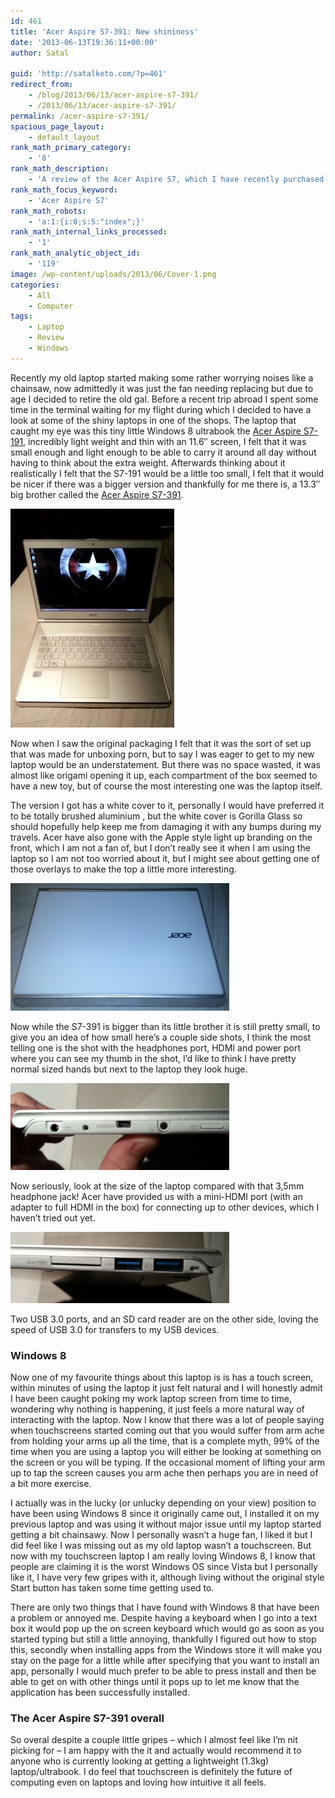 ```yaml
---
id: 461
title: 'Acer Aspire S7-391: New shininess'
date: '2013-06-13T19:36:11+00:00'
author: Satal

guid: 'http://satalketo.com/?p=461'
redirect_from:
    - /blog/2013/06/13/acer-aspire-s7-391/
    - /2013/06/13/acer-aspire-s7-391/
permalink: /acer-aspire-s7-391/
spacious_page_layout:
    - default_layout
rank_math_primary_category:
    - '8'
rank_math_description:
    - 'A review of the Acer Aspire S7, which I have recently purchased after my old laptop got a bit chainsawy'
rank_math_focus_keyword:
    - 'Acer Aspire S7'
rank_math_robots:
    - 'a:1:{i:0;s:5:"index";}'
rank_math_internal_links_processed:
    - '1'
rank_math_analytic_object_id:
    - '119'
image: /wp-content/uploads/2013/06/Cover-1.png
categories:
    - All
    - Computer
tags:
    - Laptop
    - Review
    - Windows
---
```


Recently my old laptop started making some rather worrying noises like a chainsaw, now admittedly it was just the fan needing replacing but due to age I decided to retire the old gal. Before a recent trip abroad I spent some time in the terminal waiting for my flight during which I decided to have a look at some of the shiny laptops in one of the shops. The laptop that caught my eye was this tiny little Windows 8 ultrabook the [Acer Aspire S7-191](http://amzn.to/11cju6f "Acer Aspire S7-191's details on Amazon"), incredibly light weight and thin with an 11.6″ screen, I felt that it was small enough and light enough to be able to carry it around all day without having to think about the extra weight. Afterwards thinking about it realistically I felt that the S7-191 would be a little too small, I felt that it would be nicer if there was a bigger version and thankfully for me there is, a 13.3″ big brother called the [Acer Aspire S7-391](http://amzn.to/17657oL "Acer Aspire S7-391's details on Amazon").

[![Acer Apire S7-391 open](/assets/images/2013/06/Screen.jpg)](/assets/images/2013/06/Screen.jpg)

Now when I saw the original packaging I felt that it was the sort of set up that was made for unboxing porn, but to say I was eager to get to my new laptop would be an understatement. But there was no space wasted, it was almost like origami opening it up, each compartment of the box seemed to have a new toy, but of course the most interesting one was the laptop itself.

The version I got has a white cover to it, personally I would have preferred it to be totally brushed aluminium , but the white cover is Gorilla Glass so should hopefully help keep me from damaging it with any bumps during my travels. Acer have also gone with the Apple style light up branding on the front, which I am not a fan of, but I don’t really see it when I am using the laptop so I am not too worried about it, but I might see about getting one of those overlays to make the top a little more interesting.

[![The top of the laptop, showing the white Gorilla Glass and the light up Acer logo](/assets/images/2013/06/Cover.png)](/assets/images/2013/06/Cover.png)

Now while the S7-391 is bigger than its little brother it is still pretty small, to give you an idea of how small here’s a couple side shots, I think the most telling one is the shot with the headphones port, HDMI and power port where you can see my thumb in the shot, I’d like to think I have pretty normal sized hands but next to the laptop they look huge.

[![A side shot including the power, micro-HDMI, and headphones port](/assets/images/2013/06/Power.png)](/assets/images/2013/06/Power.png)

Now seriously, look at the size of the laptop compared with that 3,5mm headphone jack! Acer have provided us with a mini-HDMI port (with an adapter to full HDMI in the box) for connecting up to other devices, which I haven’t tried out yet.

[![USB 3.0 Ports](/assets/images/2013/06/USB-ports.png)](/assets/images/2013/06/USB-ports.png)

Two USB 3.0 ports, and an SD card reader are on the other side, loving the speed of USB 3.0 for transfers to my USB devices.

### Windows 8

Now one of my favourite things about this laptop is is has a touch screen, within minutes of using the laptop it just felt natural and I will honestly admit I have been caught poking my work laptop screen from time to time, wondering why nothing is happening, it just feels a more natural way of interacting with the laptop. Now I know that there was a lot of people saying when touchscreens started coming out that you would suffer from arm ache from holding your arms up all the time, that is a complete myth, 99% of the time when you are using a laptop you will either be looking at something on the screen or you will be typing. If the occasional moment of lifting your arm up to tap the screen causes you arm ache then perhaps you are in need of a bit more exercise.

I actually was in the lucky (or unlucky depending on your view) position to have been using Windows 8 since it originally came out, I installed it on my previous laptop and was using it without major issue until my laptop started getting a bit chainsawy. Now I personally wasn’t a huge fan, I liked it but I did feel like I was missing out as my old laptop wasn’t a touchscreen. But now with my touchscreen laptop I am really loving Windows 8, I know that people are claiming it is the worst Windows OS since Vista but I personally like it, I have very few gripes with it, although living without the original style Start button has taken some time getting used to.

There are only two things that I have found with Windows 8 that have been a problem or annoyed me. Despite having a keyboard when I go into a text box it would pop up the on screen keyboard which would go as soon as you started typing but still a little annoying, thankfully I figured out how to stop this, secondly when installing apps from the Windows store it will make you stay on the page for a little while after specifying that you want to install an app, personally I would much prefer to be able to press install and then be able to get on with other things until it pops up to let me know that the application has been successfully installed.

### The Acer Aspire S7-391 overall

So overal despite a couple little gripes – which I almost feel like I’m nit picking for – I am happy with the it and actually would recommend it to anyone who is currently looking at getting a lightweight (1.3kg) laptop/ultrabook. I do feel that touchscreen is definitely the future of computing even on laptops and loving how intuitive it all feels.